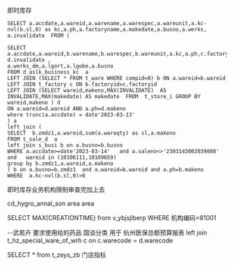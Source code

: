 即时库存

```
SELECT a.accdate,a.wareid,a.warename,a.warespec,a.wareunit,a.kc-nvl(b.sl,0) as kc,a.ph,a.factoryname,a.makedate,a.busno,a.werks, a.invalidate  FROM (

SELECT a.accdate,a.wareid,b.warename,b.warespec,b.wareunit,a.kc,a.ph,c.factoryname,d.makedate,a.werks, d.invalidate ,
a.werks_dm,a.lgort,a.lgobe,a.busno
FROM d_aslk_business_kc  a
LEFT JOIN (SELECT * FROM t_ware WHERE compid=0) b ON a.wareid=b.wareid
LEFT JOIN t_factory c ON b.factoryid=c.factoryid
LEFT JOIN (SELECT wareid,makeno,MAX(INVALIDATE)  AS INVALIDATE,MAX(makedate) AS makedate  FROM  t_store_i GROUP BY wareid,makeno ) d 
ON a.wareid=d.wareid AND a.ph=d.makeno  
where trunc(a.accdate) = date'2023-03-13'  
) a 
left join (
SELECT  b.zmdz1,a.wareid,sum(a.wareqty) as sl,a.makeno
FROM t_sale_d  a 
left join s_busi b on a.busno=b.busno
WHERE a.accdate>=date'2023-03-14'   and a.saleno<>'2303143002039808'
and   wareid in (10106111,10109659) 
group by b.zmdz1,a.wareid,a.makeno
) b on a.busno=b.zmdz1  and a.wareid=b.wareid and a.ph=b.makeno
WHERE  a.kc-nvl(b.sl,0)>0
```

即时库存业务机构限制审查完加上去

cd_hygro_annal_son area area

SELECT MAX(CREATIONTIME) from  v_ybjsjlberp WHERE 机构编码=81001

--武若卉 要求使用给的药品 国谈分类 用于 杭州医保总额预算报表
    left join t_hz_special_ware_of_wrh c on c.warecode = d.warecode

SELECT * from  t_zeys_zb  门店指标
